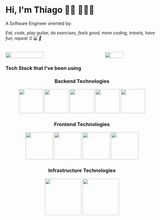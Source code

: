 # Hi, I'm Thiago 👋🏼 🧑🏽‍💻

A Software Engineer oriented by:
<p><cite>Eat, code, play guitar, do exercises, feels good, more coding, travels, have fun, repeat 🔃 💻 🎸</cite></p>

</br>

<div style="display: flex; justify-content: space-between; align-items: center;">
  <img align="center"
       src="https://github-readme-stats.vercel.app/api?username=tomrlh&hide=stars,issues&count_private=true&theme=aura_dark&show_icons=true" 
       width="50%"
  />

  <img align="center" src="https://github-readme-stats.vercel.app/api/top-langs/?username=tomrlh&layout=compact&theme=aura_dark&show_icons=true" width="35%" />
</div>

<h3>Tech Stack that I've been using</h3>

<div align="center">
  <h3>Backend Technologies</h3>
</div>
<div align="center">
  <img src="https://cdn.jsdelivr.net/gh/devicons/devicon/icons/java/java-original-wordmark.svg" width="80px" />
  <img src="https://cdn.jsdelivr.net/gh/devicons/devicon/icons/javascript/javascript-original.svg" width="80px" />
  <img src="https://cdn.jsdelivr.net/gh/devicons/devicon/icons/spring/spring-original-wordmark.svg" width="80px" />
  <img src="https://cdn.jsdelivr.net/gh/devicons/devicon/icons/adonisjs/adonisjs-original-wordmark.svg" width="80px" />
  <img src="https://cdn.jsdelivr.net/gh/devicons/devicon/icons/laravel/laravel-plain.svg" width="80px" />
</div>

<div align="center">
  <h3>Frontend Technologies</h3>
</div>
<div align="center">
  <img src="https://cdn.jsdelivr.net/gh/devicons/devicon/icons/react/react-original-wordmark.svg" width="90px" />
  <img src="https://cdn.jsdelivr.net/gh/devicons/devicon/icons/vuejs/vuejs-original.svg" width="90px" />
  <img src="https://cdn.jsdelivr.net/gh/devicons/devicon/icons/html5/html5-original.svg" width="90px" />
  <img src="https://cdn.jsdelivr.net/gh/devicons/devicon/icons/css3/css3-original.svg" width="90px" />
</div>

<div align="center">
  <h3>Infrastructure Technologies</h3>
</div>
<div align="center">
  <img src="https://cdn.jsdelivr.net/gh/devicons/devicon/icons/amazonwebservices/amazonwebservices-original-wordmark.svg" width="120px" />
  <img src="https://cdn.jsdelivr.net/gh/devicons/devicon/icons/googlecloud/googlecloud-original-wordmark.svg" width="120px" />
</div>
